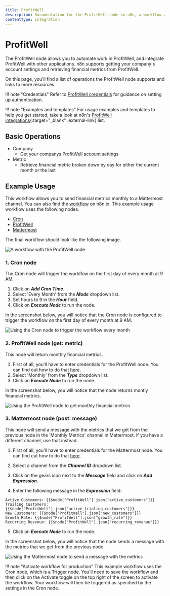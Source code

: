 ```yaml
---
title: ProfitWell
description: Documentation for the ProfitWell node in n8n, a workflow automation platform. Includes details of operations and configuration, and links to examples and credentials information.
contentType: integration
---
```


# ProfitWell

The ProfitWell node allows you to automate work in ProfitWell, and integrate ProfitWell with other applications. n8n supports getting your company's account settings and retrieving financial metrics from ProfitWell.

On this page, you'll find a list of operations the ProfitWell node supports and links to more resources.

!!! note "Credentials"
    Refer to [ProfitWell credentials](/integrations/builtin/credentials/profitwell/) for guidance on setting up authentication. 

!!! note "Examples and templates"
    For usage examples and templates to help you get started, take a look at n8n's [ProfitWell integrations](https://n8n.io/integrations/profitwell/){:target="_blank" .external-link} list.


## Basic Operations

* Company
    * Get your companys ProfitWell account settings
* Metric
    * Retrieve financial metric broken down by day for either the current month or the last

## Example Usage

This workflow allows you to send financial metrics monthly to a Mattermost channel. You can also find the [workflow](https://n8n.io/workflows/798) on n8n.io. This example usage workflow uses the following nodes.
- [Cron](/integrations/builtin/core-nodes/n8n-nodes-base.cron/)
- [ProfitWell]()
- [Mattermost](/integrations/builtin/app-nodes/n8n-nodes-base.mattermost/)

The final workflow should look like the following image.

![A workflow with the ProfitWell node](/_images/integrations/builtin/app-nodes/profitwell/workflow.png)

### 1. Cron node

The Cron node will trigger the workflow on the first day of every month at 9 AM.

1. Click on ***Add Cron Time***.
2. Select 'Every Month' from the ***Mode*** dropdown list.
3. Set hours to 9 in the ***Hour*** field.
4. Click on ***Execute Node*** to run the node.

In the screenshot below, you will notice that the Cron node is configured to trigger the workflow on the first day of every month at 9 AM.

![Using the Cron node to trigger the workflow every month](/_images/integrations/builtin/app-nodes/profitwell/cron_node.png)

### 2. ProfitWell node (get: metric)

This node will return monthly financial metrics.

1. First of all, you'll have to enter credentials for the ProfitWell node. You can find out how to do that [here](/integrations/builtin/credentials/profitwell/).
2. Select 'Monthly' from the ***Type*** dropdown list.
3. Click on ***Execute Node*** to run the node.

In the screenshot below, you will notice that the node returns montly financial metrics.

![Using the ProfitWell node to get monthly financial metrics](/_images/integrations/builtin/app-nodes/profitwell/profitwell_node.png)

### 3. Mattermost node (post: message)

This node will send a message with the metrics that we get from the previous node in the 'Monthly Metrics' channel in Mattermost. If you have a different channel, use that instead.

1. First of all, you'll have to enter credentials for the Mattermost node. You can find out how to do that [here](/integrations/builtin/credentials/mattermost/).

2. Select a channel from the ***Channel ID*** dropdown list.
3. Click on the gears icon next to the ***Message*** field and click on ***Add Expression***.
4. Enter the following message in the ***Expression*** field:
```
Active Customers: {{$node["ProfitWell"].json["active_customers"]}}
Trailing Customers: {{$node["ProfitWell"].json["active_trialing_customers"]}}
New Customers: {{$node["ProfitWell"].json["new_customers"]}}
Growth Rate: {{$node["ProfitWell"].json["growth_rate"]}}
Recurring Revenue: {{$node["ProfitWell"].json["recurring_revenue"]}}
```
5. Click on ***Execute Node*** to run the node.

In the screenshot below, you will notice that the node sends a message with the metrics that we get from the previous node.

![Using the Mattermost node to send a message with the metrics ](/_images/integrations/builtin/app-nodes/profitwell/mattermost_node.png)


!!! note "Activate workflow for production"
    This example workflow uses the Cron node, which is a Trigger node. You'll need to save the workflow and then click on the Activate toggle on the top right of the screen to activate the workflow. Your workflow will then be triggered as specified by the settings in the Cron node.



